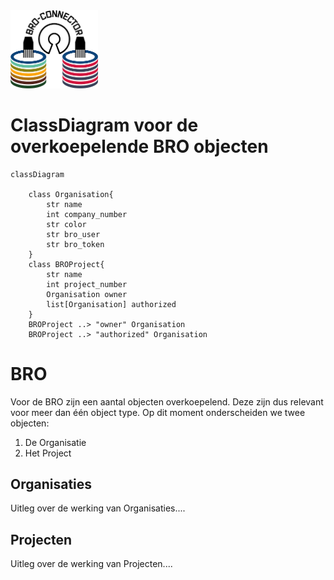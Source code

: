 
<img src=../static/img/broconnector.png width="140">

# ClassDiagram voor de overkoepelende BRO objecten #
```mermaid
classDiagram
    
    class Organisation{
        str name
        int company_number
        str color
        str bro_user
        str bro_token
    }
    class BROProject{
        str name
        int project_number
        Organisation owner
        list[Organisation] authorized
    }
    BROProject ..> "owner" Organisation
    BROProject ..> "authorized" Organisation

```

# BRO 

Voor de BRO zijn een aantal objecten overkoepelend. 
Deze zijn dus relevant voor meer dan één object type.
Op dit moment onderscheiden we twee objecten:

1. De Organisatie
2. Het Project

## Organisaties

Uitleg over de werking van Organisaties....


## Projecten

Uitleg over de werking van Projecten....